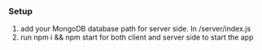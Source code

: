 ### Setup

1. add your MongoDB database path for server side. In /server/index.js
2. run npm i && npm start for both client and server side to start the app
